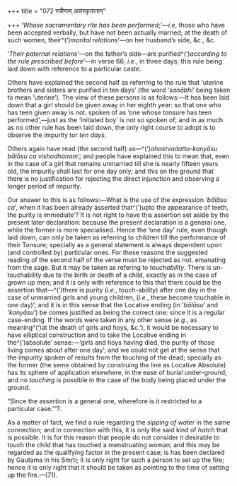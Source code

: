 +++
title = "072 स्त्रीणाम् असंस्कृतानाम्"

+++
‘*Whose sacramentary rite has been performed*;’—*i.e*, those who have
been accepted verbally, but have not been actually married; at the death
of such women, their^(‘)*marital relations*’—on her husband’s side, &c.,
&c.

‘*Their paternal relations*’—on the father’s side—are
purified^(‘)*according to the rule prescribed before*’—in verse 66;
*i.e*., in three days; this rule being laid down with reference to a
particular caste.

Others have explained the second half as referring to the rule that
‘uterine brothers and sisters are purified in ten days’ (the word
‘*sanābhi*’ being taken to mean ‘uterine’). The view of these persons is
as follows:—It has been laid down that a girl should be given away in
her eighth year: so that one who has teen given away is not. spoken of
as ‘one whose tonsure has teen performed’,—just as the ‘initiated boy’
is not so spoken of; and in as much as no other rule has been laid down,
the only right course to adopt is to observe the impurity tor *ten
days*.

Others again have read (the second half) as—^(‘)*ahastvadatta-kanyāsu
bālāsu ca vishodhanam*’; and people have explained this to mean that,
even in the case of a girl that remains unmarried till she is nearly
fifteen years old, the impurity shall last for one day only; and this on
the ground that there is no justification for rejecting the direct
injunction and observing a longer period of impurity.

Our answer to this is as follows:—What is the use of the expression
‘*bālāsu ca*’, when it has been already asserted that^(‘)upto the
appearance of teeth, the purity is immediate’? It is not right to have
this assertion set aside by the present later declaration: because the
present declaration is a general one, while the former is more
specialised. Hence the ‘one day’ rule, even though laid down, can only
be taken as referring to children till the performance of their Tonsure;
specially as a general statement is always dependent upon (and
controlled by) particular ones. For these reasons the suggested reading
of the second half of the verse must be rejected as not. emanating from
the sage. But it may be taken as refering to *touchability*. There is
un-touchability due to the birth or death of a child, exactly as in the
case of grown up men; and it is only with reference to this that there
could be the assertion that—^(‘)there is purity (*i.e*., touch-ability)
after one day in the case of unmarried girls and young children,
(*i.e*., these become touchable in one day)’; and it is in this sense
that the Locative ending (in ‘*bālāsu*’ and ‘*kanyāsu*’) be comes
justified as being the correct one: since it is a regular case-ending.
If the words were taken in any other sense (*e.g*., as meaning^(‘)at the
death of girls and hoys, &c.’), it would be necessary to have elliptical
construction and to take the Locative ending in the^(‘)absolute’
sense:—‘girls and hoys having died, the purity of those living comes
about after one day’; and we could not get at the sense that the
impurity spoken of results from the touching of the dead; specially as
the former (the seme obtained by construing the line as Locative
Absolute) has its sphere of application elsewhere, in the ease of burial
under-ground; and no *touching* is possible in the case of the body
being placed under the ground.

“Since the assertion is a general one, wherefore is it restricted to a
particular case.’”?.

As a matter of fact, we find a rule regarding the *sipping of water* in
the same connection; and in connection with this, it is only the said
kind of *hatch* that is possible. It is for this reason that people do
not consider it desirable to touch the child that has touched a
menstruating woman; and this may be regarded as the qualifying factor in
the present case; is has been declared by Gautama in his Smṛti; it is
only right for such a person to set up the fire; hence it is only right
that it should be taken as pointing to the time of setting up the
fire.—(71).



